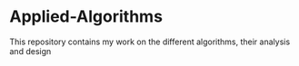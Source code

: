 # Applied-Algorithms
This repository contains my work on the different algorithms, their analysis and design
